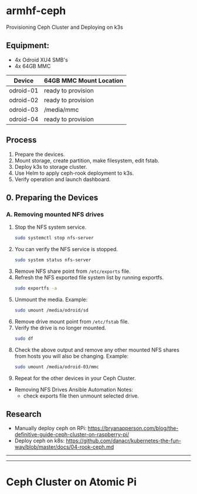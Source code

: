 # armhf-ceph
Provisioning Ceph Cluster and Deploying on k3s

## Equipment:
- 4x Odroid XU4 SMB's
- 4x 64GB MMC

| Device | 64GB MMC Mount Location |
| --- | --- |
| odroid-01 | ready to provision |
| odroid-02 | ready to provision |
| odroid-03 | /media/mmc |
| odroid-04 | ready to provision |

## Process
1. Prepare the devices.
2. Mount storage, create partition, make filesystem, edit fstab.
3. Deploy k3s to storage cluster.
4. Use Helm to apply ceph-rook deployment to k3s.
5. Verify operation and launch dashboard.


## 0. Preparing the Devices
### A. Removing mounted NFS drives
1. Stop the NFS system service.
   ```bash
   sudo systemctl stop nfs-server
   ```
2. You can verify the NFS service is stopped.
   ```bash
   sudo system status nfs-server
   ```
3. Remove NFS share point from ```/etc/exports``` file.
4. Refresh the NFS exported file system list by running exportfs.
   ```bash
   sudo exportfs -a
   ```
5. Unmount the media. Example:
   ```bash
   sudo umount /media/odroid/sd
   ```
6. Remove drive mount point from ```/etc/fstab``` file.
7. Verify the drive is no longer mounted.
   ```bash
   sudo df
   ```
8. Check the above output and remove any other mounted NFS shares from hosts you will also be changing. Example:
   ```bash
   sudo umount /media/odroid-03/mmc
   ```
9. Repeat for the other devices in your Ceph Cluster.

* Removing NFS Drives Ansible Automation Notes:
  * check exports file then unmount selected drive.


## Research
* Manually deploy ceph on RPi: https://bryanapperson.com/blog/the-definitive-guide-ceph-cluster-on-raspberry-pi/
* Deploy ceph on k8s: https://github.com/danacr/kubernetes-the-fun-way/blob/master/docs/04-rook-ceph.md

---
---

# Ceph Cluster on Atomic Pi
